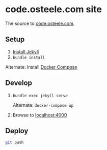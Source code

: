 # code.osteele.com site

The source to [code.osteele.com](https://code.osteele.com).

## Setup

1.  [Install Jekyll](https://jekyllrb.com/docs/installation/)
2.  `bundle install`

Alternate: Install [Docker Compose](https://docs.docker.com/compose/install/)

## Develop

1.  `bundle exec jekyll serve`

    Alternate: `docker-compose up`

2.  Browse to [localhost:4000](http://localhost:4000)

## Deploy

```bash
git push
```
